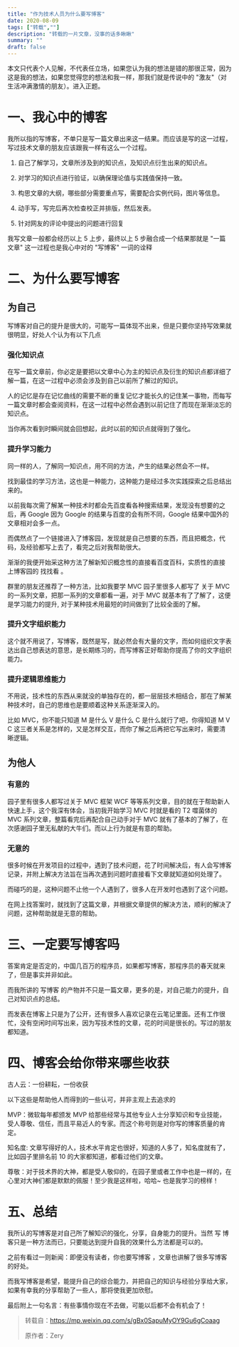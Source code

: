 ```yaml
---
title: "作为技术人员为什么要写博客"
date: 2020-08-09
tags: ["转载",""]
description: "转载的一片文章，没事的话多瞅瞅"
summary: ""
draft: false
---
```


本文只代表个人见解，不代表任立场，如果您认为我的想法是错的那很正常，因为这是我的想法，如果您觉得您的想法和我一样，那我们就是传说中的 "激友"（对生活冲满激情的朋友）。进入正题。

# 一、我心中的博客

我所以指的写博客，不单只是写一篇文章出来这一结果。而应该是写的这一过程，写过技术文章的朋友应该跟我一样有这么一个过程。

1. 自己了解学习，文章所涉及到的知识点，及知识点衍生出来的知识点。
2. 对学习的知识点进行验证，以确保理论值与实践值保持一致。
3. 构思文章的大纲，哪些部分需要重点写，需要配合实例代码，图片等信息。

4. 动手写，写完后再次检查校正并排版，然后发表。
5. 针对网友的评论中提出的问题进行回复

我写文章一般都会经历以上 5 上步，最终以上 5 步融合成一个结果那就是 "一篇文章" 这一过程也是我心中对的 "写博客" 一词的诠释

# 二、为什么要写博客

## 为自己

写博客对自己的提升是很大的，可能写一篇体现不出来，但是只要你坚持写效果就很明显，好处人个认为有以下几点

### 强化知识点

在写一篇文章前，你必定是要把以文章中心为主的知识点及衍生的知识点都详细了解一篇，在这一过程中必须会涉及到自己以前所了解过的知识。

人的记忆是存在记忆曲线的需要不断的重复记忆才能长久的记住某一事物，而每写一篇文章时都会查阅资料，在这一过程中必然会遇到以前记住了而现在渐渐淡忘的知识点。

当你再次看到时瞬间就会回想起，此时以前的知识点就得到了强化。

### 提升学习能力

同一样的人，了解同一知识点，用不同的方法，产生的结果必然会不一样。

找到最佳的学习方法，这也是一种能力，这种能力是经过多次实践探索之后总结出来的。

以前我每次需了解某一种技术时都会先百度看各种搜索结果，发现没有想要的之后，再 Google 因为 Google 的结果与百度的会有所不同，Google 结果中国外的文章相对会多一点。

而偶然点了一个链接进入了博客园，发现就是自己想要的东西，而且把概念，代码，及经验都写上去了，看完之后对我帮助很大。

渐渐的我便开始采这种方法了解新知识概念性的直接看百度百科，实质性的直接 上博客园的 找找看 。

群里的朋友还推荐了一种方法，比如我要学 MVC 园子里很多人都写了 关于 MVC 的一系列文章，把那一系列的文章都看一遍，对于 MVC 就基本有了了解了，这便是学习能力的提升, 对于某种技术用最短的时间做到了比较全面的了解。

### 提升文字组织能力

这个就不用说了，写博客，既然是写，就必然会有大量的文字，而如何组织文字表达出自己想表达的意思，是长期练习的，而写博客正好帮助你提高了你的文字组织能力。

### 提升逻辑思维能力

不用说，技术性的东西从来就没的单独存在的，都一层层技术相结合，那在了解某种技术时，自己的思维也是要顺着这种关系逐渐深入的。

比如 MVC，你不能只知道 M 是什么 V 是什么 C 是什么就行了吧，你得知道 M V C 这三者关系是怎样的，又是怎样交互，而你了解之后再把它写出来时，需要清晰逻辑。


## 为他人

### 有意的

园子里有很多人都写过关于 MVC 框架 WCF 等等系列文章，目的就在于帮助新人快速上手，这个我深有体会，当初我开始学习 MVC 时就是看的 T2 噬菌体的 MVC 系列文章，整篇看完后再配合自己动手对于 MVC 就有了基本的了解了，在次感谢园子里无私献的大牛们。而以上行为就是有意的帮助。


### 无意的

很多时候在开发项目的过程中，遇到了技术问题，花了时间解决后，有人会写博客记录，并附上解决方法旨在当再次遇到问题时直接看下文章就知道如何处理了。

而碰巧的是，这种问题不止他一个人遇到了，很多人在开发时也遇到了这个问题。

在网上找答案时，就找到了这篇文章，并根据文章提供的解决方法，顺利的解决了问题，这种帮助就是无意的帮助。


# 三、一定要写博客吗

答案肯定是否定的，中国几百万的程序员，如果都写博客，那程序员的春天就来了，但是事实并非如此。

而我所讲的 写博客 的产物并不只是一篇文章，更多的是，对自己能力的提升，自己对知识点的总结。

而发表在博客上只是为了公开，还有很多人喜欢记录在云笔记里面。还有工作很忙，没有空闲时间写出来，因为写技术性的文章，花的时间是很长的。写过的朋友都知道。


# 四、博客会给你带来哪些收获

古人云：一份耕耘，一份收获

以下这些是帮助他人而得到的一些认可，并非主观上去追求的

MVP：微软每年都颁发 MVP 给那些经常与其他专业人士分享知识和专业技能，受人尊敬、信任，而且平易近人的专家。而这个称号则是对你写的博客质量的肯定。

知名度: 文章写得好的人，技术水平肯定也很好，知道的人多了，知名度就有了，比如园子里排名前 10 的大家都知道，都看过他们的文章。

尊敬：对于技术界的大神，都是受人敬仰的，在园子里或者工作中也是一样的，在心里对大神们都是默默的佩服！至少我是这样啦，哈哈~ 也是我学习的榜样！


# 五、总结

我所认的写博客是对自己所了解知识的强化，分享，自身能力的提升。当然 写 博客只是一种方法而已，只要能达到提升自我的效果什么方法都是可以的。

之前有看过一则新闻：即便没有读者，你也要写博客 ，文章也讲解了很多写博客的好处。

而我写博客是希望，能提升自己的综合能力，并把自己的知识与经验分享给大家，如果有幸我的分享帮助了一些人，那将使我更加欣慰。



最后附上一句名言：有些事情你现在不去做，可能以后都不会有机会了！

> 转载自：https://mp.weixin.qq.com/s/gBx0SapuMyOY9Gu6gCoaag
>
> 原作者：Zery
